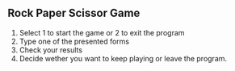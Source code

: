 ## Rock Paper Scissor Game

1. Select 1 to start the game or 2 to exit the program
2. Type one of the presented forms
3. Check your results
4. Decide wether you want to keep playing or leave the program.